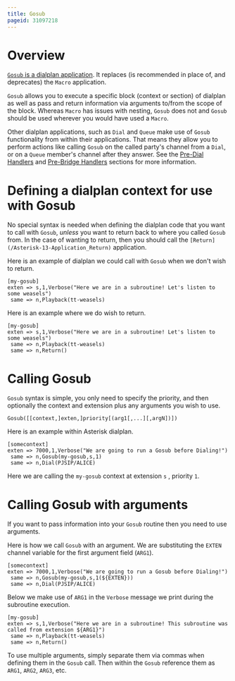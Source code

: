 ```yaml
---
title: Gosub
pageid: 31097218
---
```


Overview
========

[`Gosub` is a dialplan application](/Asterisk-13-Application_Gosub). It replaces (is recommended in place of, and deprecates) the `Macro` application.

`Gosub` allows you to execute a specific block (context or section) of dialplan as well as pass and return information via arguments to/from the scope of the block. Whereas `Macro` has issues with nesting, `Gosub` does not and `Gosub` should be used wherever you would have used a `Macro`.

Other dialplan applications, such as `Dial` and `Queue` make use of `Gosub` functionality from within their applications. That means they allow you to perform actions like calling `Gosub` on the called party's channel from a `Dial`, or on a `Queue` member's channel after they answer. See the [Pre-Dial Handlers](/Configuration/Dialplan/Subroutines/Pre-Dial-Handlers) and [Pre-Bridge Handlers](/Configuration/Dialplan/Subroutines/Pre-Bridge-Handlers) sections for more information.

Defining a dialplan context for use with Gosub
==============================================

No special syntax is needed when defining the dialplan code that you want to call with `Gosub`, *unless* you want to return back to where you called `Gosub` from. In the case of wanting to return, then you should call the `[Return](/Asterisk-13-Application_Return)` application.

Here is an example of dialplan we could call with `Gosub` when we don't wish to return.

```
[my-gosub]
exten => s,1,Verbose("Here we are in a subroutine! Let's listen to some weasels")
 same => n,Playback(tt-weasels)

```

Here is an example where we do wish to return.

```
[my-gosub]
exten => s,1,Verbose("Here we are in a subroutine! Let's listen to some weasels")
 same => n,Playback(tt-weasels)
 same => n,Return()

```

Calling Gosub
=============

`Gosub` syntax is simple, you only need to specify the priority, and then optionally the context and extension plus any arguments you wish to use.

```
Gosub([[context,]exten,]priority[(arg1[,...][,argN])])

```

Here is an example within Asterisk dialplan.

```
[somecontext]
exten => 7000,1,Verbose("We are going to run a Gosub before Dialing!")
 same => n,Gosub(my-gosub,s,1)
 same => n,Dial(PJSIP/ALICE)

```

Here we are calling the `my-gosub` context at extension `s` , priority `1`.

Calling Gosub with arguments
============================

If you want to pass information into your `Gosub` routine then you need to use arguments.

Here is how we call `Gosub` with an argument. We are substituting the `EXTEN` channel variable for the first argument field (`ARG1`).

```
[somecontext]
exten => 7000,1,Verbose("We are going to run a Gosub before Dialing!")
 same => n,Gosub(my-gosub,s,1(${EXTEN}))
 same => n,Dial(PJSIP/ALICE)

```

Below we make use of `ARG1` in the `Verbose` message we print during the subroutine execution.

```
[my-gosub]
exten => s,1,Verbose("Here we are in a subroutine! This subroutine was called from extension ${ARG1}")
 same => n,Playback(tt-weasels)
 same => n,Return()

```

To use multiple arguments, simply separate them via commas when defining them in the `Gosub` call. Then within the `Gosub` reference them as `ARG1`, `ARG2`, `ARG3`, etc.



